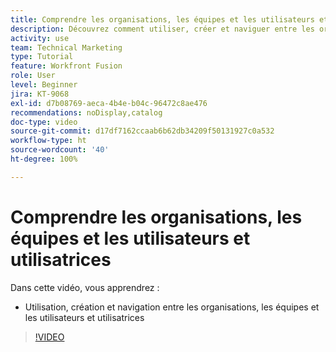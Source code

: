 ```yaml
---
title: Comprendre les organisations, les équipes et les utilisateurs et utilisatrices
description: Découvrez comment utiliser, créer et naviguer entre les organisations, les équipes et les utilisateurs et utilisatrices dans  [!DNL Adobe Workfront Fusion].
activity: use
team: Technical Marketing
type: Tutorial
feature: Workfront Fusion
role: User
level: Beginner
jira: KT-9068
exl-id: d7b08769-aeca-4b4e-b04c-96472c8ae476
recommendations: noDisplay,catalog
doc-type: video
source-git-commit: d17df7162ccaab6b62db34209f50131927c0a532
workflow-type: ht
source-wordcount: '40'
ht-degree: 100%

---
```


# Comprendre les organisations, les équipes et les utilisateurs et utilisatrices

Dans cette vidéo, vous apprendrez :

* Utilisation, création et navigation entre les organisations, les équipes et les utilisateurs et utilisatrices

>[!VIDEO](https://video.tv.adobe.com/v/3418185/?quality=12&learn=on&enablevpops&captions=fre_fr)
